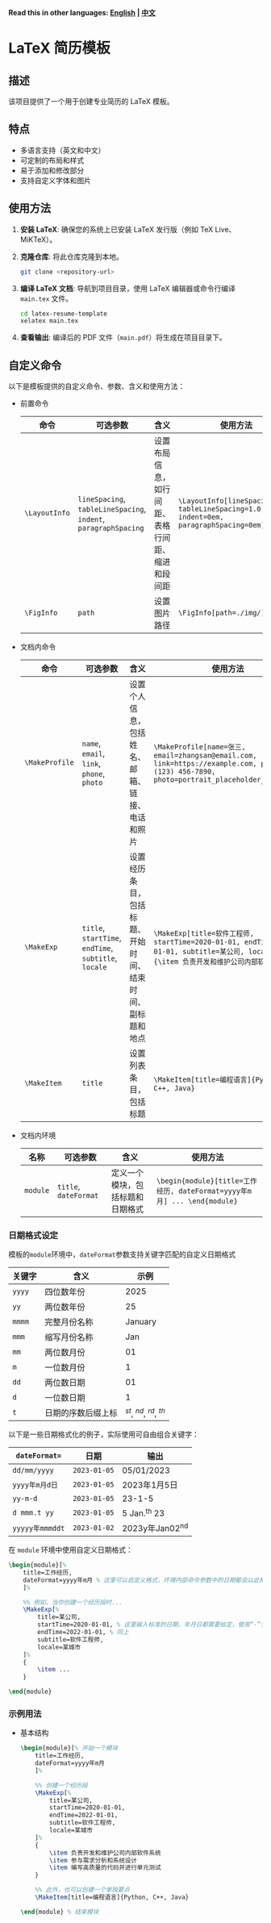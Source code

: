 **Read this in other languages: [English](README_en.md) | [中文](README_zh.md)**

# LaTeX 简历模板

## 描述

该项目提供了一个用于创建专业简历的 LaTeX 模板。

## 特点

- 多语言支持（英文和中文）
- 可定制的布局和样式
- 易于添加和修改部分
- 支持自定义字体和图片

## 使用方法

1. **安装 LaTeX**: 确保您的系统上已安装 LaTeX 发行版（例如 TeX Live、MiKTeX）。
2. **克隆仓库**: 将此仓库克隆到本地。

   ```sh
   git clone <repository-url>
   ```

3. **编译 LaTeX 文档**: 导航到项目目录，使用 LaTeX 编辑器或命令行编译 `main.tex` 文件。

    ```sh
    cd latex-resume-template
    xelatex main.tex
    ```

4. **查看输出**: 编译后的 PDF 文件（`main.pdf`）将生成在项目目录下。

## 自定义命令

以下是模板提供的自定义命令、参数、含义和使用方法：

- 前置命令

    | 命令 | 可选参数 | 含义 | 使用方法 |
    | --- | --- | --- | --- |
    | `\LayoutInfo` | `lineSpacing`, `tableLineSpacing`, `indent`, `paragraphSpacing` | 设置布局信息，如行间距、表格行间距、缩进和段间距 | `\LayoutInfo[lineSpacing=1.1, tableLineSpacing=1.0, indent=0em, paragraphSpacing=0em]` |
    | `\FigInfo` | `path` | 设置图片路径 | `\FigInfo[path=./img/]` |

- 文档内命令

    | 命令 | 可选参数 | 含义 | 使用方法 |
    | --- | --- | --- | --- |
    | `\MakeProfile` | `name`, `email`, `link`, `phone`, `photo` | 设置个人信息，包括姓名、邮箱、链接、电话和照片 | `\MakeProfile[name=张三, email=zhangsan@email.com, link=https://example.com, phone=+1 (123) 456-7890, photo=portrait_placeholder_w4h5.png]` |
    | `\MakeExp` | `title`, `startTime`, `endTime`, `subtitle`, `locale` | 设置经历条目，包括标题、开始时间、结束时间、副标题和地点 | `\MakeExp[title=软件工程师, startTime=2020-01-01, endTime=2022-01-01, subtitle=某公司, locale=某城市]{\item 负责开发和维护公司内部软件系统}` |
    | `\MakeItem` | `title` | 设置列表条目，包括标题 | `\MakeItem[title=编程语言]{Python, C++, Java}` |

- 文档内环境

    | 名称 | 可选参数 | 含义 | 使用方法 |
    | --- | --- | --- | --- |
    | `module` | `title`, `dateFormat` | 定义一个模块，包括标题和日期格式 | `\begin{module}[title=工作经历, dateFormat=yyyy年m月] ... \end{module}` |

### 日期格式设定

模板的`module`环境中，`dateFormat`参数支持关键字匹配的自定义日期格式

| 关键字 | 含义 | 示例 |
| --- | --- | --- |
| `yyyy` | 四位数年份 | 2025 |
| `yy` | 两位数年份 | 25 |
| `mmmm` | 完整月份名称 | January |
| `mmm` | 缩写月份名称 | Jan |
| `mm` | 两位数月份 | 01 |
| `m` | 一位数月份 | 1 |
| `dd` | 两位数日期 | 01 |
| `d` | 一位数日期 | 1 |
| `t` | 日期的序数后缀上标 | $^{st}$, $^{nd}$, $^{rd}$, $^{th}$ |

以下是一些日期格式化的例子，实际使用可自由组合关键字：

| `dateFormat=` | 日期 | 输出 |
| --- | --- | --- |
| `dd/mm/yyyy` | `2023-01-05` | 05/01/2023 |
| `yyyy年m月d日` | `2023-01-05` | 2023年1月5日 |
| `yy-m-d` | `2023-01-05` | 23-1-5 |
| `d mmm.t yy` | `2023-01-05` | 5 Jan.$^\text{th}$ 23 |
| `yyyyy年mmmddt` | `2023-01-02` | 2023y年Jan02$^\text{nd}$ |

在 `module` 环境中使用自定义日期格式：

```tex
\begin{module}[%
    title=工作经历,
    dateFormat=yyyy年m月 % 这里可以自定义格式，环境内部命令参数中的日期都会以此格式输出
    ]%

    %% 例如，当你创建一个经历段时...
    \MakeExp[%
        title=某公司,
        startTime=2020-01-01, % 这里输入标准的日期，年月日都需要给定，使用“-”分隔
        endTime=2022-01-01, % 同上
        subtitle=软件工程师,
        locale=某城市
    ]%
    {
        \item ...
    }

\end{module}
```

### 示例用法

- 基本结构

    ```tex
    \begin{module}[% 开始一个模块
        title=工作经历,
        dateFormat=yyyy年m月
        ]%

        %% 创建一个经历段
        \MakeExp[%
            title=某公司,
            startTime=2020-01-01,
            endTime=2022-01-01,
            subtitle=软件工程师,
            locale=某城市
        ]%
        {
            \item 负责开发和维护公司内部软件系统
            \item 参与需求分析和系统设计
            \item 编写高质量的代码并进行单元测试
        }

        %% 此外，也可以创建一个单独要点
        \MakeItem[title=编程语言]{Python, C++, Java}

    \end{module} % 结束模块
    ```
